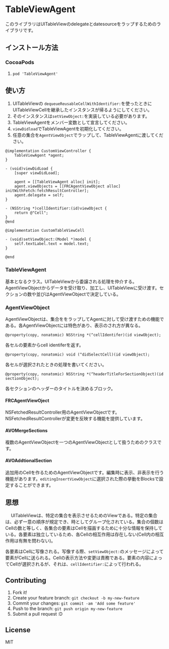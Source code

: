 # TableViewAgent

このライブラリはUITableViewのdelegateとdatesourceをラップするためのライブラリです。

## インストール方法

### CocoaPods

1. ``pod 'TableViewAgent'``

## 使い方

1. UITableViewの `dequeueReusableCellWithIdentifier:`を使ったときにUITableViewCellを継承したインスタンスが帰るようにしてください。
2. そのインスタンスは`setViewObject:`を実装している必要があります。
3. TableViewAgentをメンバー変数として宣言してください。
4. `viewDidload`でTableViewAgentを初期化してください。
5. 任意の集合を`AgentViewObject`でラップして、TableViewAgentに渡してください。

```
@implementation CustomViewController {
    TableViewAgent *agent;
}

- (void)viewDidLoad {
    [super viewDidLoad];

    agent = [[TableViewAgent alloc] init];
    agent.viewObjects = [[FRCAgentViewObject alloc] initWithFetch:fetchResultController];
    agent.delegate = self;
}

- (NSString *)cellIdentifier:(id)viewObject {
    return @"Cell";
}
@end

@implementation CustomTableViewCell

- (void)setViewObject:(Model *)model {
    self.textLabel.text = model.text;
}

@end
```

### TableViewAgent

基本となるクラス。UITableViewから委譲される処理を仲介する。AgentViewObjectからデータを受け取り、加工し、UITableViewに受け渡す。セクションの数や並びはAgentViewObjectで決定している。

### AgentViewObject

AgentViewObjectは、集合ををラップしてAgentに対して受け渡すための機能である。各AgentViewObjectには特色があり、表示のされ方が異なる。

`@property(copy, nonatomic) NSString *(^cellIdentifer)(id viewObject);`

各セルの要素からcell identiferを返す。

`@property(copy, nonatomic) void (^didSelectCell)(id viewObject);`

各セルが選択されたときの処理を書いてください。

`@property(copy, nonatomic) NSString *(^headerTitleForSectionObject)(id sectionObject);`

各セクションのヘッダーのタイトルを決めるブロック。

#### FRCAgentViewOject
	
NSFetchedResultController用のAgentViewObjectです。NSFetchedResultControllerが変更を反映する機能を提供しています。

#### AVOMergeSections

複数のAgentViewObjectを一つのAgentViewObjectとして扱うためのクラスです。

#### AVOAddtionalSection

追加用のCellを作るためのAgentViewObjectです。編集時に表示、非表示を行う機能があります。`editingInsertViewObject`に選択された際の挙動をBlocksで設定することができます。



## 思想
　
 UITableViewは、特定の集合を表示させるためのViewである。特定の集合は、必ず一意の順序が規定でき、時としてグループ化されている。集合の個数はCellの数と等しく、各集合の要素はCellを描画するために十分な情報を保持している。各要素は独立しているため、各Cellの相互作用は存在しない(Cell内の相互作用は有無を問わない)。

 各要素はCellに写像される。写像する際、`setViewObject:`のメッセージによって要素がCellに送られる。Cellの表示方法や変更は責務である。要素の内容によってCellが選択されるが、それは、`cellIdentifier:`によって行われる。

 



## Contributing

1. Fork it!
2. Create your feature branch: `git checkout -b my-new-feature`
3. Commit your changes: `git commit -am 'Add some feature'`
4. Push to the branch: `git push origin my-new-feature`
5. Submit a pull request :D

## License

MIT